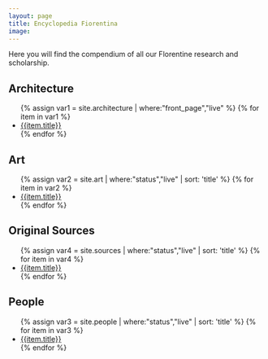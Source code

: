 ```yaml
---
layout: page
title: Encyclopedia Fiorentina
image:
---
```


Here you will find the compendium of all our Florentine research and scholarship.


<div class="row encyclopedia">
<article>
<h2><span class="icon fa-university"></span> Architecture</h2>
<ul>
{% assign var1 = site.architecture | where:"front_page","live"  %}
{% for item in var1 %}
  <li><a href="{{ item.url | absolute_url }}">{{item.title}}</a></li>
{% endfor %}
</ul>
</article>



<article>
<h2><span class="icon fa-paint-brush"></span> Art</h2>
<ul>
{% assign var2 = site.art | where:"status","live" | sort: 'title' %}
{% for item in var2 %}
  <li><a href="{{ item.url | absolute_url }}">{{item.title}}</a></li>
{% endfor %}
</ul>
</article>
</div>
<div class="row encyclopedia">
<article>
  <h2><span class="icon fa-file-text"></span> Original Sources</h2>
  <ul>
  {% assign var4 = site.sources | where:"status","live" | sort: 'title' %}
    {% for item in var4 %}
        <li><a href="{{ item.url | absolute_url }}">{{item.title}}</a></li>      
    {% endfor %}
  </ul>
</article>

<article>
<h2><span class="icon fa-users"></span> People</h2>
<ul>
{% assign var3 = site.people | where:"status","live" | sort: 'title' %}
{% for item in var3 %}
  <li><a href="{{ item.url | absolute_url }}">{{item.title}}</a></li>
{% endfor %}
</ul>
</article>



</div>